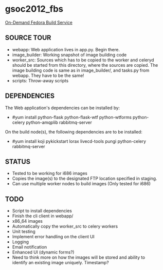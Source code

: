 gsoc2012_fbs
============

[On-Demand Fedora Build Service](http://www.google-melange.com/gsoc/project/google/gsoc2012/amitsaha/24001)

SOURCE TOUR
-----------

+ webapp: Web application lives in app.py. Begin there.
+ image_builder: Working snapshot of image building code
+ worker_src: Sources which has to be copied to the worker and celeryd should be started from this directory, where the sources are copied. The image building code is same as in image_builder/, and tasks.py from webapp. They have to be the same!
+ scripts: Throw-away scripts

DEPENDENCIES
------------

The Web application's dependencies can be installed by:

+ #yum install python-flask python-flask-wtf python-wtforms python-celery python-amqplib rabbitmq-server

On the build node(s), the following dependencies are to be installed:

+ #yum install koji pykickstart lorax livecd-tools pungi python-celery rabbitmq-server


STATUS
------

+ Tested to be working for i686 images
+ Copies the image(s) to the designated FTP location specified in staging.
+ Can use multiple worker nodes to build images (Only tested for i686)


TODO
----

+ Script to install dependencies
+ Finish the cli client in webapp/
+ x86_64 images
+ Automatically copy the worker_src to celery workers
+ Unit testing 
+ Implement error handling on the client UI
+ Logging
+ Email notification
+ Enhanced UI (dynamic forms?)
+ Need to think more on how the images will be stored and ability to identify
  an existing image uniquely. Timestamp?